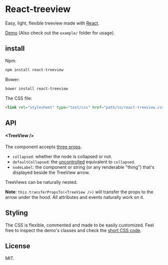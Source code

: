# React-treeview

Easy, light, flexible treeview made with [React](http://facebook.github.io/react/).

[Demo](http://chenglou.github.io/react-treeview/) (Also check out the `example/` folder for usage).

## install

Npm:
```sh
npm install react-treeview
```

Bower:
```sh
bower install react-treeview
```

The CSS file:

```html
<link rel="stylesheet" type="text/css" href="path/to/react-treeview.css">
```

## API

#### &lt;TreeView />
The component accepts [three props](https://github.com/chenglou/react-treeview/blob/master/react-treeview.jsx#L8-L10).

- `collapsed`: whether the node is collapsed or not.
- `defaultCollapsed`: the [uncontrolled](http://facebook.github.io/react/docs/forms.html#uncontrolled-components) equivalent to `collapsed`.
- `nodeLabel`: the component or string (or any renderable "thing") that's displayed beside the TreeView arrow.

TreeViews can be naturally nested.

**Note**: `this.transferPropsTo(<TreeView />)` will transfer the props to the arrow under the hood. All attributes and events naturally work on it.

## Styling
The CSS is flexible, commented and made to be easily customized. Feel free to inspect the demo's classes and check the [short CSS code](https://github.com/chenglou/react-treeview/blob/master/react-treeview.css).

## License

MIT.

